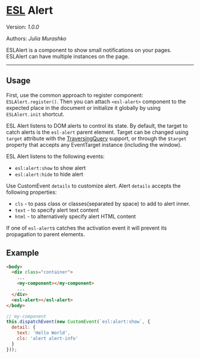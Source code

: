 
# [ESL](../../) Alert

<div id="description">

Version: *1.0.0*

Authors: *Julia Murashko*

ESLAlert is a component to show small notifications on your pages. ESLAlert can have multiple instances on the page.

---

## Usage

First, use the common approach to register component: `ESLAlert.register()`.
Then you can attach `<esl-alert>` component to the expected place in the document or initialize it globally by using `ESLAlert.init` shortcut.

ESL Alert listens to DOM alerts to control its state. 
By default, the target to catch alerts is the `esl-alert` parent element. 
Target can be changed using `target` attribute with the [TraversingQuery](../esl-traversing-query/README.md) support, 
or through the `$target` property that accepts any EventTarget instance (including the window). 

ESL Alert listens to the following events: 
- `esl:alert:show` to show alert
- `esl:alert:hide` to hide alert

Use CustomEvent `details` to customize alert. Alert `details` accepts the following properties:

- `cls` - to pass class or classes(separated by space) to add to alert inner.
- `text` - to specify alert text content
- `html` - to alternatively specify alert HTML content

If one of `esl-alert`s catches the activation event it will prevent its propagation to parent elements.

## Example
```html
<body>
  <div class="container">
    ...
    <my-component></my-component>
    ...
  </div>
  <esl-alert></esl-alert>
</body>
```

```javascript
// my-component
this.dispatchEvent(new CustomEvent(`esl:alert:show`, {
  detail: {
    text: 'Hello World',
    cls: 'alert alert-info'
  }
}));
```
</div>

